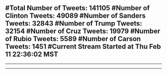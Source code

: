 #Total Number of Tweets: 141105 
#Number of Clinton Tweets: 49089
#Number of Sanders Tweets: 32843
#Number of Trump Tweets: 32154
#Number of Cruz Tweets: 19979
#Number of Rubio Tweets: 5589
#Number of Carson Tweets: 1451
#Current Stream Started at Thu Feb 11 22:36:02 MST
---
---
---
